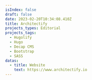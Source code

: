 ```yaml
---
isIndex: false
draft: false
date: 2023-02-20T10:34:08.410Z
title: Architectify
projects_types: Editorial
projects_tags:
  - Hugolify
  - Hugo
  - Decap CMS
  - Bootstrap
  - SASS
datas:
  - title: Website
    text: https://www.architectify.io
---
```

